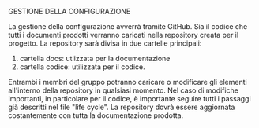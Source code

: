 GESTIONE DELLA CONFIGURAZIONE

La gestione della configurazione avverrà tramite GitHub.
Sia il codice che tutti i documenti prodotti verranno caricati nella repository creata per il progetto.
La repository sarà divisa in due cartelle principali:
1)  cartella docs: utlizzata per la documentazione
2)  cartella codice: utilizzata per il codice.

Entrambi i membri del gruppo potranno caricare o modificare gli elementi all'interno della repository in qualsiasi momento. 
Nel caso di modifiche importanti, in particolare per il codice, è importante seguire tutti i passaggi già descritti nel file "life cycle".
La repository dovrà essere aggiornata costantemente con tutta la documentazione prodotta.
